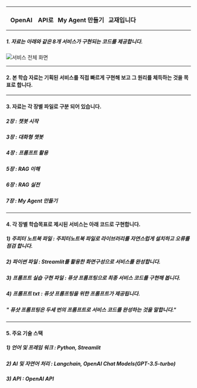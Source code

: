 ***

### &nbsp;&nbsp;&nbsp;OpenAI &nbsp;&nbsp;&nbsp;API로&nbsp;&nbsp;&nbsp;My Agent 만들기&nbsp;&nbsp;&nbsp;교재입니다
    
***

##### 1. 자료는 아래와 같은 8개 서비스가 구현되는 코드를 제공합니다.

![서비스 전체 화면](https://github.com/ban-hojin/OpenAPIAgent/blob/main/%EC%84%9C%EB%B9%84%EC%8A%A4%20%ED%99%94%EB%A9%B4%20%EC%98%88%EC%8B%9C.png
) 


***

#### 2. 본 학습 자료는 기획된 서비스를 직접 빠르게 구현해 보고 그 원리를 체득하는 것을 목표로 합니다.

 
***

#### 3. 자료는 각 장별 파일로 구분 되어 있습니다.

  ##### 2장 : 챗봇 시작
  ##### 3장 : 대화형 챗봇
  ##### 4장 : 프롬프트 활용
  ##### 5장 : RAG 이해
  ##### 6장 : RAG 실전
  ##### 7장 : My Agent 만들기 

 ***
 
#### 4. 각 장별 학습목표로 제시된 서비스는 아래 코드로 구현합니다.  
 ##### 1) 주피터 노트북 파일 : 주피터노트북 파일로 라이브러리를 자연스럽게 설치하고 오류를 점검 합니다. 
 ##### 2) 파이썬 파일 : Streamlit를 활용한 화면구성으로 서비스를 완성합니다. 
 ##### 3) 프롬프트 실습 구현 파일 : 퓨샷 프롬프팅으로 최종 서비스 코드를 구현해 봅니다. 
 ##### 4) 프롬프트 txt : 퓨샷 프롬프팅을 위한 프롬프트가 제공됩니다.



 ##### " 퓨샷 프롬프팅은 두세 번의 프롬프트로 서비스 코드를 완성하는 것을 말합니다."



 ***
 
#### 5. 주요 기술 스택
##### 1) 언어 및 프레임 워크 : Python, Streamlit
##### 2) AI 및 자연어 처리 : Langchain, OpenAI Chat Models(GPT-3.5-turbo)
##### 3) API : OpenAI API


     

